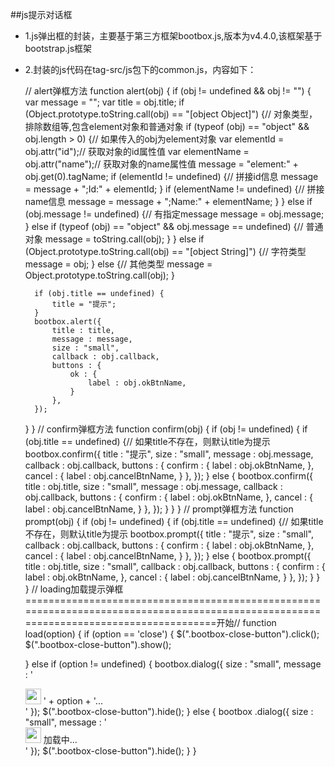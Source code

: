 ##js提示对话框
* 1.js弹出框的封装，主要基于第三方框架bootbox.js,版本为v4.4.0,该框架基于bootstrap.js框架
* 2.封装的js代码在tag-src/js包下的common.js，内容如下：
	
	// alert弹框方法
	function alert(obj) {
	if (obj != undefined && obj != "") {
		var message = "";
		var title = obj.title;
		if (Object.prototype.toString.call(obj) == "[object Object]") {// 对象类型，排除数组等,包含element对象和普通对象
			if (typeof (obj) == "object" && obj.length > 0) {// 如果传入的obj为element对象
				var elementId = obj.attr("id");// 获取对象的id属性值
				var elementName = obj.attr("name");// 获取对象的name属性值
				message = "element:" + obj.get(0).tagName;
				if (elementId != undefined) {// 拼接id信息
					message = message + ";Id:" + elementId;
				}
				if (elementName != undefined) {// 拼接name信息
					message = message + ";Name:" + elementName;
				}
			} else if (obj.message != undefined) {// 有指定message
				message = obj.message;
			} else if (typeof (obj) == "object" && obj.message == undefined) {// 普通对象
				message = toString.call(obj);
			}
		} else if (Object.prototype.toString.call(obj) == "[object String]") {// 字符类型
			message = obj;
		} else {// 其他类型
			message = Object.prototype.toString.call(obj);
		}

		if (obj.title == undefined) {
			title = "提示";
		}
		bootbox.alert({
			title : title,
			message : message,
			size : "small",
			callback : obj.callback,
			buttons : {
				ok : {
					label : obj.okBtnName,
				}
			},
		});
	}
}
// confirm弹框方法
function confirm(obj) {
	if (obj != undefined) {
		if (obj.title == undefined) {// 如果title不存在，则默认title为提示
			bootbox.confirm({
				title : "提示",
				size : "small",
				message : obj.message,
				callback : obj.callback,
				buttons : {
					confirm : {
						label : obj.okBtnName,
					},
					cancel : {
						label : obj.cancelBtnName,
					}
				},
			});
		} else {
			bootbox.confirm({
				title : obj.title,
				size : "small",
				message : obj.message,
				callback : obj.callback,
				buttons : {
					confirm : {
						label : obj.okBtnName,
					},
					cancel : {
						label : obj.cancelBtnName,
					}
				},
			});
		}
	}
}
// prompt弹框方法
function prompt(obj) {
	if (obj != undefined) {
		if (obj.title == undefined) {// 如果title不存在，则默认title为提示
			bootbox.prompt({
				title : "提示",
				size : "small",
				callback : obj.callback,
				buttons : {
					confirm : {
						label : obj.okBtnName,
					},
					cancel : {
						label : obj.cancelBtnName,
					}
				},
			});
		} else {
			bootbox.prompt({
				title : obj.title,
				size : "small",
				callback : obj.callback,
				buttons : {
					confirm : {
						label : obj.okBtnName,
					},
					cancel : {
						label : obj.cancelBtnName,
					}
				},
			});
		}
	}
}
// loading加载提示弹框=======================================================================================================================================开始//
function load(option) {
	if (option == 'close') {
		$(".bootbox-close-button").click();
		$(".bootbox-close-button").show();

	} else if (option != undefined) {
		bootbox.dialog({
			size : "small",
			message : '<div class="text-center"><img  src="' + base
					+ '/assets/img/loading1.gif" height="25" width="25" /> '
					+ option + '...</div>'
		});
		$(".bootbox-close-button").hide();
	} else {
		bootbox
				.dialog({
					size : "small",
					message : '<div class="text-center"><img  src="'
							+ base
							+ '/assets/img/loading1.gif" height="25" width="25" /> 加载中...</div>'
				});
		$(".bootbox-close-button").hide();
	}
}
